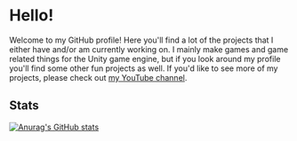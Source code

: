 # Hello! #
Welcome to my GitHub profile! Here you'll find a lot of the projects that I either have and/or am currently working on. I mainly make games and game related things for the Unity game engine, but if you look around my profile you'll find some other fun projects as well. If you'd like to see more of my projects, please check out [my YouTube channel](https://www.youtube.com/channel/UCeKXCr7SbH7i9T98Qg43ylA).
## Stats ##
[![Anurag's GitHub stats](https://github-readme-stats.vercel.app/api?username=HolmanDev&show_icons=true&theme=dark)](https://github.com/HolmanDev/github-readme-stats)
